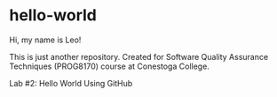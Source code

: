 # hello-world

Hi, my name is Leo!

This is just another repository. Created for Software Quality Assurance Techniques (PROG8170) course at Conestoga College.

Lab #2: Hello World Using GitHub
